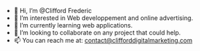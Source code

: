 - 👋 Hi, I’m @Clifford Frederic
- 👀 I’m interested in Web developpement and online advertising.
- 🌱 I’m currently learning web applications.
- 💞️ I’m looking to collaborate on any project that could help.
- 📫 You can reach me at: contact@clifforddigitalmarketing.com

<!---
CliffordF/CliffordF is a ✨ special ✨ repository because its `README.md` (this file) appears on your GitHub profile.
You can click the Preview link to take a look at your changes.
--->
